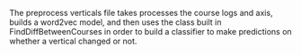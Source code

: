 The preprocess verticals file takes processes the course logs and axis, builds a word2vec model, and then uses the class built in FindDiffBetweenCourses in order to build a classifier to make predictions on whether a vertical changed or not.
